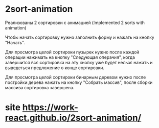 # 2sort-animation
Реализованы 2 сортировки с анимацией
(Implemented 2 sorts with animation)

Чтобы начать сортировку нужно заполнить форму и нажать на кнопку "Начать".

Для просмотра целой сортироки пузырек нужно после каждой операции нажимать на кнопку "Следующая операчия", когда завершится вся сортировка на эту кнопку уже будет нельзя нажать и выведеться предложение о конце сортировки.

Для просмотра целой сортироки бинарным деревом нужно после постройки дерева нажать на кнопку "Собрать массив", после сборки массива сортировка завершена.
# site https://work-react.github.io/2sort-animation/
